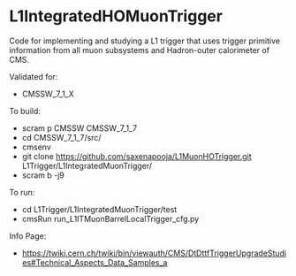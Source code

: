 L1IntegratedHOMuonTrigger
=======================

Code for implementing and studying a L1 trigger that uses trigger primitive information from all muon subsystems and Hadron-outer calorimeter of CMS.

Validated for:

* CMSSW_7_1_X


To build:

* scram p CMSSW CMSSW_7_1_7
* cd CMSSW_7_1_7/src/
* cmsenv
* git clone https://github.com/saxenapooja/L1MuonHOTrigger.git L1Trigger/L1IntegratedMuonTrigger/
* scram b -j9


To run:

* cd L1Trigger/L1IntegratedMuonTrigger/test
* cmsRun run_L1ITMuonBarrelLocalTrigger_cfg.py

Info Page:

* https://twiki.cern.ch/twiki/bin/viewauth/CMS/DtDttfTriggerUpgradeStudies#Technical_Aspects_Data_Samples_a